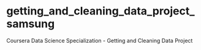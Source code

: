 # getting_and_cleaning_data_project_samsung
Coursera Data Science Specialization - Getting and Cleaning Data Project
